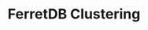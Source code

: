 ---
title: FerretDB Clustering
menu:
  docs_{{ .version }}:
    identifier: fr-clustering-ferretdb
    name: Concepts
    parent: fr-ferretdb-guides
    weight: 15
menu_name: docs_{{ .version }}
---